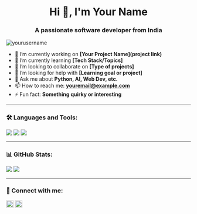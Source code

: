 <h1 align="center">Hi 👋, I'm Your Name</h1>
<h3 align="center">A passionate software developer from India</h3>

<p align="left"> <img src="https://komarev.com/ghpvc/?username=yourusername&label=Profile%20views&color=0e75b6&style=flat" alt="yourusername" /> </p>

- 🔭 I’m currently working on **[Your Project Name](project link)**  
- 🌱 I’m currently learning **[Tech Stack/Topics]**  
- 👯 I’m looking to collaborate on **[Type of projects]**  
- 🤝 I’m looking for help with **[Learning goal or project]**  
- 💬 Ask me about **Python, AI, Web Dev, etc.**  
- 📫 How to reach me: **youremail@example.com**  
- ⚡ Fun fact: **Something quirky or interesting**

---

### 🛠️ Languages and Tools:
<p>
  <img src="https://img.shields.io/badge/Python-3776AB?style=for-the-badge&logo=python&logoColor=white" />
  <img src="https://img.shields.io/badge/JavaScript-F7DF1E?style=for-the-badge&logo=javascript&logoColor=black" />
  <img src="https://img.shields.io/badge/React-20232A?style=for-the-badge&logo=react&logoColor=61DAFB" />
  <!-- Add more as needed -->
</p>

---

### 📊 GitHub Stats:
<p>
  <img src="https://github-readme-stats.vercel.app/api?username=yourusername&show_icons=true&theme=radical" />
  <img src="https://github-readme-stats.vercel.app/api/top-langs/?username=yourusername&layout=compact&theme=radical" />
</p>

---

### 🔗 Connect with me:
<p>
  <a href="https://linkedin.com/in/yourlinkedin" target="blank"><img align="center" src="https://cdn.jsdelivr.net/npm/simple-icons@3.0.1/icons/linkedin.svg" height="20" width="20" /></a>
  <a href="mailto:youremail@example.com" target="blank"><img align="center" src="https://cdn.jsdelivr.net/npm/simple-icons@3.0.1/icons/gmail.svg" height="20" width="20" /></a>
  <!-- Add more social links -->
</p>
